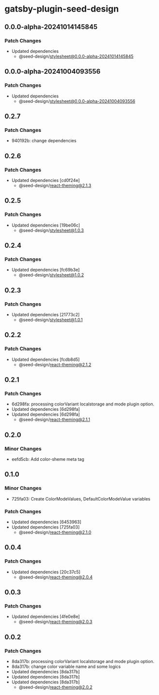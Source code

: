 # gatsby-plugin-seed-design

## 0.0.0-alpha-20241014145845

### Patch Changes

- Updated dependencies
  - @seed-design/stylesheet@0.0.0-alpha-20241014145845

## 0.0.0-alpha-20241004093556

### Patch Changes

- Updated dependencies
  - @seed-design/stylesheet@0.0.0-alpha-20241004093556

## 0.2.7

### Patch Changes

- 940192b: change dependencies

## 0.2.6

### Patch Changes

- Updated dependencies [cd0f24e]
  - @seed-design/react-theming@2.1.3

## 0.2.5

### Patch Changes

- Updated dependencies [19be06c]
  - @seed-design/stylesheet@1.0.3

## 0.2.4

### Patch Changes

- Updated dependencies [fc69b3e]
  - @seed-design/stylesheet@1.0.2

## 0.2.3

### Patch Changes

- Updated dependencies [21773c2]
  - @seed-design/stylesheet@1.0.1

## 0.2.2

### Patch Changes

- Updated dependencies [fcdb8d5]
  - @seed-design/react-theming@2.1.2

## 0.2.1

### Patch Changes

- 6d298fa: processing colorVariant localstorage and mode plugin option.
- Updated dependencies [6d298fa]
- Updated dependencies [6d298fa]
  - @seed-design/react-theming@2.1.1

## 0.2.0

### Minor Changes

- eefd5cb: Add color-sheme meta tag

## 0.1.0

### Minor Changes

- 725fa03: Create ColorModeValues, DefaultColorModeValue variables

### Patch Changes

- Updated dependencies [6453963]
- Updated dependencies [725fa03]
  - @seed-design/react-theming@2.1.0

## 0.0.4

### Patch Changes

- Updated dependencies [20c37c5]
  - @seed-design/react-theming@2.0.4

## 0.0.3

### Patch Changes

- Updated dependencies [4fe0e8e]
  - @seed-design/react-theming@2.0.3

## 0.0.2

### Patch Changes

- 8da317b: processing colorVariant localstorage and mode plugin option.
- 8da317b: change color variable name and some logics
- Updated dependencies [8da317b]
- Updated dependencies [8da317b]
- Updated dependencies [8da317b]
  - @seed-design/react-theming@2.0.2
